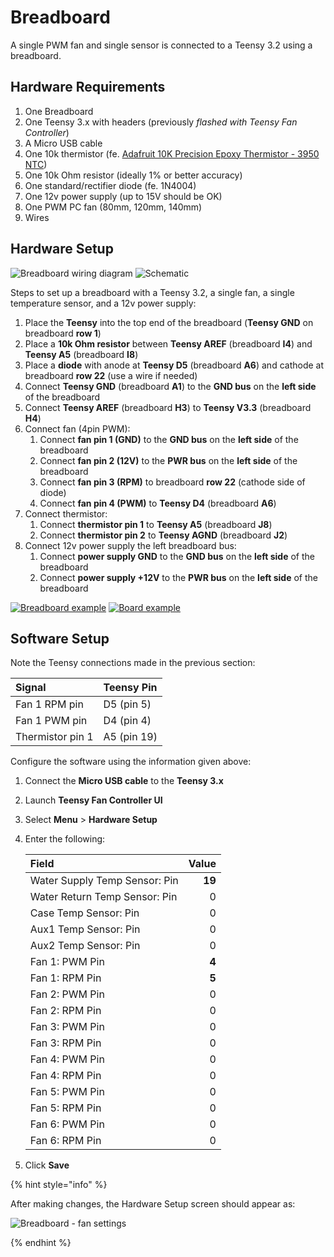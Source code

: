 # Breadboard

A single PWM fan and single sensor is connected to a Teensy 3.2 using a breadboard.

## Hardware Requirements

1. One Breadboard
2. One Teensy 3.x with headers \(previously _flashed with Teensy Fan Controller_\)
3. A Micro USB cable
4. One 10k thermistor \(fe. [Adafruit 10K Precision Epoxy Thermistor - 3950 NTC](https://www.adafruit.com/product/372)\)
5. One 10k Ohm resistor \(ideally 1% or better accuracy\)
6. One standard/rectifier diode \(fe. 1N4004\)
7. One 12v power supply \(up to 15V should be OK\)
8. One PWM PC fan \(80mm, 120mm, 140mm\)
9. Wires

## Hardware Setup

![Breadboard wiring diagram](../images/rcd.breadboard.png) ![Schematic](../images/rcd.schematic.png)

Steps to set up a breadboard with a Teensy 3.2, a single fan, a single temperature sensor, and a 12v power supply:

1. Place the **Teensy** into the top end of the breadboard \(**Teensy GND** on breadboard **row 1**\)
2. Place a **10k Ohm resistor** between **Teensy AREF** \(breadboard **I4**\) and **Teensy A5** \(breadboard **I8**\)
3. Place a **diode** with anode at **Teensy D5** \(breadboard **A6**\) and cathode at breadboard **row 22** \(use a wire if needed\)
4. Connect **Teensy GND** \(breadboard **A1**\) to the **GND bus** on the **left side** of the breadboard
5. Connect **Teensy AREF** \(breadboard **H3**\) to **Teensy V3.3** \(breadboard **H4**\)
6. Connect fan \(4pin PWM\):
   1. Connect **fan pin 1 \(GND\)** to the **GND bus** on the **left side** of the breadboard
   2. Connect **fan pin 2 \(12V\)** to the **PWR bus** on the **left side** of the breadboard
   3. Connect **fan pin 3 \(RPM\)** to breadboard **row 22** \(cathode side of diode\)
   4. Connect **fan pin 4 \(PWM\)** to **Teensy D4** \(breadboard **A6**\)
7. Connect thermistor:
   1. Connect **thermistor pin 1** to **Teensy A5** \(breadboard **J8**\)
   2. Connect **thermistor pin 2** to **Teensy AGND** \(breadboard **J2**\)
8. Connect 12v power supply the left breadboard bus:
   1. Connect **power supply GND** to the **GND bus** on the **left side** of the breadboard
   2. Connect **power supply +12V** to the **PWR bus** on the **left side** of the breadboard

[![Breadboard example](../images/rcd.thumb.photo.png)](../images/rcd.photo.png) [![Board example](../images/rcd.thumb.board.png)](../images/rcd.board.png)

## Software Setup

Note the Teensy connections made in the previous section:

| Signal | Teensy Pin |
| :--- | :--- |
| Fan 1 RPM pin | D5 \(pin 5\) |
| Fan 1 PWM pin | D4 \(pin 4\) |
| Thermistor pin 1 | A5 \(pin 19\) |

Configure the software using the information given above:

1. Connect the **Micro USB cable** to the **Teensy 3.x**
2. Launch **Teensy Fan Controller UI**
3. Select **Menu** &gt; **Hardware Setup**
4. Enter the following:

   | Field | Value |
   | :--- | ---: |
   | Water Supply Temp Sensor: Pin | **19** |
   | Water Return Temp Sensor: Pin | 0 |
   | Case Temp Sensor: Pin | 0 |
   | Aux1 Temp Sensor: Pin | 0 |
   | Aux2 Temp Sensor: Pin | 0 |
   | Fan 1: PWM Pin | **4** |
   | Fan 1: RPM Pin | **5** |
   | Fan 2: PWM Pin | 0 |
   | Fan 2: RPM Pin | 0 |
   | Fan 3: PWM Pin | 0 |
   | Fan 3: RPM Pin | 0 |
   | Fan 4: PWM Pin | 0 |
   | Fan 4: RPM Pin | 0 |
   | Fan 5: PWM Pin | 0 |
   | Fan 5: RPM Pin | 0 |
   | Fan 6: PWM Pin | 0 |
   | Fan 6: RPM Pin | 0 |

5. Click **Save**

{% hint style="info" %}

After making changes, the Hardware Setup screen should appear as:

![Breadboard - fan settings](../images/rcd.sw.fansettings.jpg)

{% endhint %}

